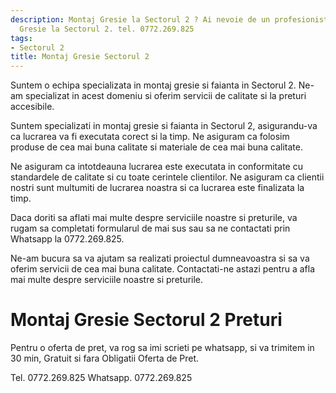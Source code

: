 ```yaml
---
description: Montaj Gresie la Sectorul 2 ? Ai nevoie de un profesionist in Montaj
  Gresie la Sectorul 2. tel. 0772.269.825
tags:
- Sectorul 2
title: Montaj Gresie Sectorul 2
---
```



Suntem o echipa specializata in montaj gresie si faianta in Sectorul 2. Ne-am specializat in acest domeniu si oferim servicii de calitate si la preturi accesibile. 

Suntem specializati in montaj gresie si faianta in Sectorul 2, asigurandu-va ca lucrarea va fi executata corect si la timp. Ne asiguram ca folosim produse de cea mai buna calitate si materiale de cea mai buna calitate. 

Ne asiguram ca intotdeauna lucrarea este executata in conformitate cu standardele de calitate si cu toate cerintele clientilor. Ne asiguram ca clientii nostri sunt multumiti de lucrarea noastra si ca lucrarea este finalizata la timp. 

Daca doriti sa aflati mai multe despre serviciile noastre si preturile, va rugam sa completati formularul de mai sus sau sa ne contactati prin Whatsapp la 0772.269.825. 

Ne-am bucura sa va ajutam sa realizati proiectul dumneavoastra si sa va oferim servicii de cea mai buna calitate. Contactati-ne astazi pentru a afla mai multe despre serviciile noastre si preturile.

# Montaj Gresie Sectorul 2 Preturi
Pentru o oferta de pret, va rog sa imi scrieti pe whatsapp, si va trimitem in 30 min, Gratuit si fara Obligatii Oferta de Pret.

Tel. 0772.269.825
Whatsapp. 0772.269.825